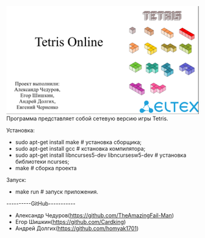 ![tetris](/picture/Tetris.png)
Программа представляет собой сетевую версию игры Tetris.

Установка:
- sudo apt-get install make  # установка сборщика;
- sudo apt-get install gcc  # кстановка компилятора;
- sudo apt-get install libncurses5-dev libncursesw5-dev  # установка библиотеки ncurses;
- make  # сборка проекта


Запуск:
-  make run  # запуск приложения.

----------GitHub-----------
- Александр Чедуров(https://github.com/TheAmazingFail-Man)
- Егор Шишкин(https://github.com/Cardking)
- Андрей Долгих(https://github.com/homyak1701)


